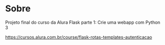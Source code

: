 # Sobre

Projeto final do curso da Alura Flask parte 1: Crie uma webapp com Python 3

https://cursos.alura.com.br/course/flask-rotas-templates-autenticacao
